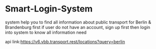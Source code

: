 # Smart-Login-System
system help you to find all information about public transport for Berlin &amp; Brandenburg first if user do not have an account, sign up first then login into system to know all information need


api link:https://v6.vbb.transport.rest/locations?query=berlin
